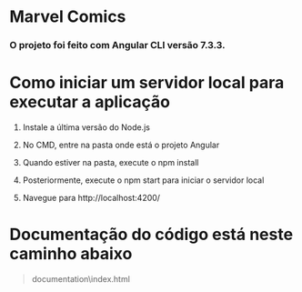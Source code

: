 # Marvel Comics
### O projeto foi feito com Angular CLI versão 7.3.3.

# Como iniciar um servidor local para executar a aplicação
1. Instale a última versão do Node.js

2. No CMD, entre na pasta onde está o projeto Angular

3. Quando estiver na pasta, execute o npm install

4. Posteriormente, execute o npm start para iniciar o servidor local

5. Navegue para http://localhost:4200/


# Documentação do código está neste caminho abaixo

> documentation\index.html
